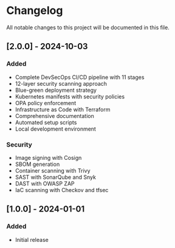 # Changelog

All notable changes to this project will be documented in this file.

## [2.0.0] - 2024-10-03

### Added
- Complete DevSecOps CI/CD pipeline with 11 stages
- 12-layer security scanning approach
- Blue-green deployment strategy
- Kubernetes manifests with security policies
- OPA policy enforcement
- Infrastructure as Code with Terraform
- Comprehensive documentation
- Automated setup scripts
- Local development environment

### Security
- Image signing with Cosign
- SBOM generation
- Container scanning with Trivy
- SAST with SonarQube and Snyk
- DAST with OWASP ZAP
- IaC scanning with Checkov and tfsec

## [1.0.0] - 2024-01-01

### Added
- Initial release
